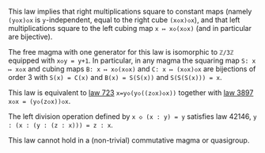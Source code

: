 This law implies that right multiplications square to constant maps (namely `(y◇x)◇x` is `y`-independent, equal to the right cube `(x◇x)◇x`), and that left multiplications square to the left cubing map `x ↦ x◇(x◇x)` (and in particular are bijective).

The free magma with one generator for this law is isomorphic to `ℤ/3ℤ` equipped with `x◇y = y+1`.  In particular, in any magma the squaring map `S: x ↦ x◇x` and cubing maps `B: x ↦ x◇(x◇x)` and `C: x ↦ (x◇x)◇x` are bijections of order 3 with `S(x) = C(x)` and `B(x) = S(S(x))` and `S(S(S(x))) = x`.

This law is equivalent to [law 723](https://teorth.github.io/equational_theories/implications/?723) `x=y◇(y◇((z◇x)◇x))` together with [law 3897](https://teorth.github.io/equational_theories/implications/?3897) `x◇x = (y◇(z◇x))◇x`.

The left division operation defined by `x ◇ (x : y) = y` satisfies law 42146, `y : (x : (y : (z : x))) = z : x`.

This law cannot hold in a (non-trivial) commutative magma or quasigroup.

